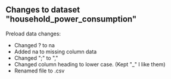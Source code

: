Changes to dataset "household_power_consumption"
--

Preload data changes:

* Changed ? to na
* Added na to missing column data
* Changed ";" to ","
* Changed column heading to lower case. (Kept "_" I like them)
* Renamed file to .csv

